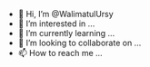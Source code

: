 - 👋 Hi, I’m @WalimatulUrsy
- 👀 I’m interested in ...
- 🌱 I’m currently learning ...
- 💞️ I’m looking to collaborate on ...
- 📫 How to reach me ...

<!---
WalimatulUrsy/WalimatulUrsy is a ✨ special ✨ repository because its `README.md` (this file) appears on your GitHub profile.
You can click the Preview link to take a look at your changes.
--->
